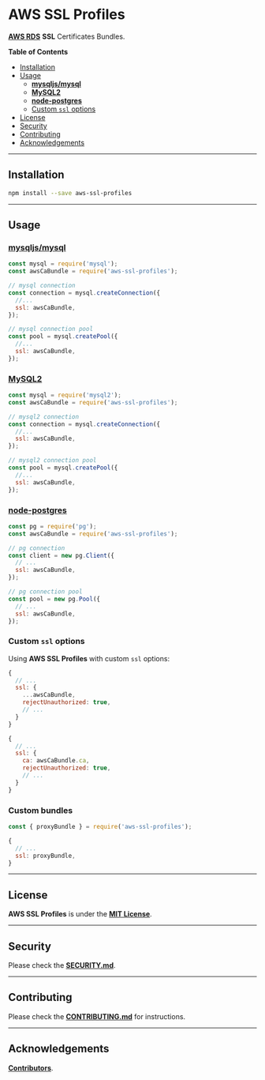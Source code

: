 # AWS SSL Profiles

[**AWS RDS**](https://aws.amazon.com/rds/) **SSL** Certificates Bundles.

**Table of Contents**

- [Installation](#installation)
- [Usage](#usage)
    - [**mysqljs/mysql**](#mysqljsmysql)
    - [**MySQL2**](#mysql2)
    - [**node-postgres**](#node-postgres)
    - [Custom `ssl` options](#custom-ssl-options)
- [License](#license)
- [Security](#security)
- [Contributing](#contributing)
- [Acknowledgements](#acknowledgements)

---

## Installation

```bash
npm install --save aws-ssl-profiles
```

---

## Usage

### [mysqljs/mysql](https://github.com/mysqljs/mysql)

```js
const mysql = require('mysql');
const awsCaBundle = require('aws-ssl-profiles');

// mysql connection
const connection = mysql.createConnection({
  //...
  ssl: awsCaBundle,
});

// mysql connection pool
const pool = mysql.createPool({
  //...
  ssl: awsCaBundle,
});
```

### [MySQL2](https://github.com/sidorares/node-mysql2)

```js
const mysql = require('mysql2');
const awsCaBundle = require('aws-ssl-profiles');

// mysql2 connection
const connection = mysql.createConnection({
  //...
  ssl: awsCaBundle,
});

// mysql2 connection pool
const pool = mysql.createPool({
  //...
  ssl: awsCaBundle,
});
```

### [node-postgres](https://github.com/brianc/node-postgres)

```js
const pg = require('pg');
const awsCaBundle = require('aws-ssl-profiles');

// pg connection
const client = new pg.Client({
  // ...
  ssl: awsCaBundle,
});

// pg connection pool
const pool = new pg.Pool({
  // ...
  ssl: awsCaBundle,
});
```

### Custom `ssl` options

Using **AWS SSL Profiles** with custom `ssl` options:

```js
{
  // ...
  ssl: {
    ...awsCaBundle,
    rejectUnauthorized: true,
    // ...
  }
}
```

```js
{
  // ...
  ssl: {
    ca: awsCaBundle.ca,
    rejectUnauthorized: true,
    // ...
  }
}
```

### Custom bundles

```js
const { proxyBundle } = require('aws-ssl-profiles');

{
  // ...
  ssl: proxyBundle,
}
```

---

## License

**AWS SSL Profiles** is under the [**MIT License**](./LICENSE).

---

## Security

Please check the [**SECURITY.md**](./SECURITY.md).

---

## Contributing

Please check the [**CONTRIBUTING.md**](./CONTRIBUTING.md) for instructions.

---

## Acknowledgements

[**Contributors**](https://github.com/mysqljs/aws-ssl-profiles/graphs/contributors).
